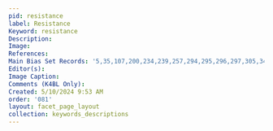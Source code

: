 ```yaml
---
pid: resistance
label: Resistance
Keyword: resistance
Description: 
Image: 
References: 
Main Bias Set Records: '5,35,107,200,234,239,257,294,295,296,297,305,342'
Editor(s): 
Image Caption: 
Comments (K4BL Only): 
Created: 5/10/2024 9:53 AM
order: '081'
layout: facet_page_layout
collection: keywords_descriptions
---
```

